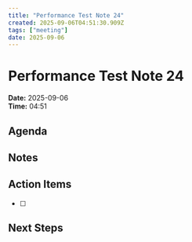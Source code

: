 ```yaml
---
title: "Performance Test Note 24"
created: 2025-09-06T04:51:30.909Z
tags: ["meeting"]
date: 2025-09-06
---
```


# Performance Test Note 24

**Date:** 2025-09-06  
**Time:** 04:51  

## Agenda


## Notes


## Action Items
- [ ] 

## Next Steps
